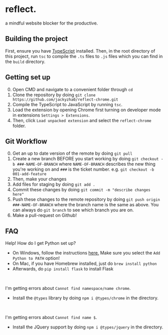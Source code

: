 # reflect.
a mindful website blocker for the productive.

## Building the project
First, ensure you have [TypeScript](https://www.typescriptlang.org/) installed. Then, in the root directory of this project, run `tsc` to compile the `.ts` files to `.js` files which you can find in the `build` directory.

## Getting set up
0. Open CMD and navigate to a convenient folder through `cd`
1. Clone the repository by doing `git clone https://github.com/jackyzha0/reflect-chrome.git`
2. Compile the TypeScript to JavaScript by running `tsc`.
3. Load the extension by opening Chrome first turning on developer mode in extensions `Settings > Extensions`.
4. Then, click `Load unpacked extension` and select the `reflect-chrome` folder.

## Git Workflow
0. Get an up to date version of the remote by doing `git pull`
1. Create a new branch BEFORE you start working by doing `git checkout -b ###-NAME-OF-BRANCH` where `NAME-OF-BRANCH` describes the new thing you're working on and `###` is the ticket number. e.g. `git checkout -b 001-add-feature`
2. Then, make your changes
3. Add files for staging by doing `git add .`
4. Commit these changes by doing `git commit -m "describe changes here"`
5. Push these changes to the remote repository by doing `git push origin ###-NAME-OF-BRANCH` where the branch name is the same as above. You can always do `git branch` to see which branch you are on.
6. Make a pull-request on Github!

## FAQ

Help! How do I get Python set up?
* On Windows, follow the instructions [here.](https://www.python.org/downloads/release/python-376/) Make sure you select the `Add Python to PATH` option!
* On Mac, if you have Homebrew installed, just do `brew install python`
* Afterwards, do `pip install flask` to install Flask

<br>

I'm getting errors about `Cannot find namespace/name chrome`.
* Install the `@types` library by doing `npm i @types/chrome` in the directory.

<br>

I'm getting errors about `Cannot find name $`.
* Install the JQuery support by doing `npm i @types/jquery` in the directory.